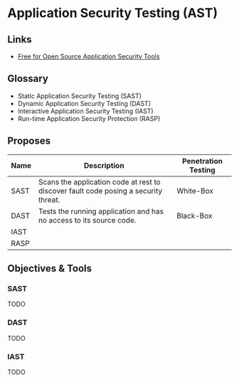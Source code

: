 # Application Security Testing (AST)

<!--
https://crashtest-security.com/sast-dast-iast-rasp/#:~:text=Static%20Application%20Security%20Testing%20(SAST,Runtime%20Application%20Self%20Protection%20(RASP)

http://www.hackertest.net/
-->

## Links

- [Free for Open Source Application Security Tools](https://owasp.org/www-community/Free_for_Open_Source_Application_Security_Tools)

## Glossary

- Static Application Security Testing (SAST)
- Dynamic Application Security Testing (DAST)
- Interactive Application Security Testing (IAST)
- Run-time Application Security Protection (RASP)

## Proposes

| Name | Description                                                                         | Penetration Testing |
| ---- | ----------------------------------------------------------------------------------- | ------------------- |
| SAST | Scans the application code at rest to discover fault code posing a security threat. | White-Box           |
| DAST | Tests the running application and has no access to its source code.                 | Black-Box           |
| IAST |                                                                                     |                     |
| RASP |                                                                                     |                     |

## Objectives & Tools

### SAST

TODO

<!--
- Analise estatica
- Conhecimento do codigo fonte
- Execução rápida
- Plugins para IDE's e Editores

Bandit
Horusec
-->

### DAST

TODO

<!-- - Analise dinamica
- Não possui conhecimento do codigo fonte
- Normalmente recebe apenas uma URL
- Execução lenta

OWASP ZAP
Burp Suite CE
Nessus
Open VAS
Acunetix 360
Invicti (formerly Netsparker)
-->

### IAST

TODO

<!--
IAST

- Analise interativa
- Um agente é instalado no servidor
- Combina os testes de SAST e DAST
- Monitoramento das requesições e dos binarios da aplicação

Contrast Security
-->
